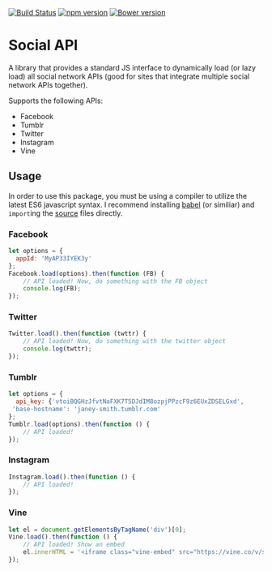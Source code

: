 [![Build Status](https://travis-ci.org/mkay581/social-api.svg?branch=master)](https://travis-ci.org/mkay581/social-api)
[![npm version](https://badge.fury.io/js/social-api-js.svg)](https://badge.fury.io/js/social-api-js)
[![Bower version](https://badge.fury.io/bo/social-api.svg)](https://badge.fury.io/bo/social-api)

# Social API

A library that provides a standard JS interface to dynamically load (or lazy load) all social network APIs (good for
sites that integrate multiple social network APIs together).

Supports the following APIs:

* Facebook
* Tumblr
* Twitter
* Instagram
* Vine


## Usage

In order to use this package, you must be using a compiler to utilize the latest ES6 javascript syntax.
I recommend installing [babel](https://babeljs.io/) (or similiar) and `import`ing the [source](/src) files directly.

### Facebook

```javascript
let options = {
  appId: 'MyAP33IYEK3y'
};
Facebook.load(options).then(function (FB) {
    // API loaded! Now, do something with the FB object
    console.log(FB);
});
```

### Twitter

```javascript
Twitter.load().then(function (twttr) {
    // API loaded! Now, do something with the twitter object
    console.log(twttr);
});
```

### Tumblr

```javascript
let options = {
  api_key: {'vtoiBQGHzJfvtNaFXK7T5DJdIM8ozpjPPzcF9z6EUxZDSELGxd',
 'base-hostname': 'janey-smith.tumblr.com'
};
Tumblr.load(options).then(function () {
    // API loaded!
});
```

### Instagram

```javascript
Instagram.load().then(function () {
    // API loaded!
});
```

### Vine

```javascript
let el = document.getElementsByTagName('div')[0];
Vine.load().then(function () {
    // API loaded! Show an embed
    el.innerHTML = '<iframe class="vine-embed" src="https://vine.co/v/sf90dfs/embed/simple" width="600" height="600" frameborder="0"></iframe>';
});
```
